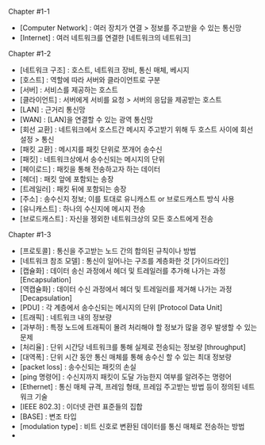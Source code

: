 Chapter #1-1
 - [Computer Network] : 여러 장치가 연결 > 정보를 주고받을 수 있는 통신망
 - [Internet] : 여러 네트워크를 연결한 [네트워크의 네트워크]

Chapter #1-2
 - [네트워크 구조] : 호스트, 네트워크 장비, 통신 매체, 베시지
 - [호스트] : 역할에 따라 서버와 클라이언트로 구분
 - [서버] : 서비스를 제공하는 호스트
 - [클라이언트] : 서버에게 서비를 요청 > 서버의 응답을 제공받는 호스트
 - [LAN] : 근거리 통신망
 - [WAN] : [LAN]을 연결할 수 있는 광역 통신망
 - [회선 교환] : 네트워크에서 호스트간 메시지 주고받기 위해 두 호스트 사이에 회선 설정 > 통신
 - [패킷 교환] : 메시지를 패킷 단위로 쪼개어 송수신
 - [패킷] : 네트워크상에서 송수신되는 메시지의 단위
 - [페이로드] : 패킷을 통해 전송하고자 하는 데이터
 - [헤더] : 패킷 앞에 포함되는 송장
 - [트레일러] : 패킷 뒤에 포함되는 송장
 - [주소] : 송수신지 정보; 이를 토대로 유니캐스트 or 브로드캐스트 방식 사용
 - [유니캐스트] : 하나의 수신지에 메시지 전송
 - [브로드캐스트] : 자신을 젱외한 네트워크상의 모든 호스트에게 전송

Chapter #1-3
 - [프로토콜] : 통신을 주고받는 노드 간의 합의된 규칙이나 방법
 - [네트워크 참조 모델] : 통신이 일어나는 구조를 계층화한 것 [가이드라인]
 - [캡슐화] : 데이터 송신 과정에서 헤더 및 트레일러를 추가해 나가는 과정 [Encapsulation]
 - [역캡슐화] : 데이터 수신 과정에서 헤더 및 트레일러를 제거해 나가는 과정 [Decapsulation]
 - [PDU] : 각 계층에서 송수신되는 메시지의 단위 [Protocol Data Unit]
 - [트래픽] : 네트워크 내의 정보량
 - [과부하] : 특정 노드에 트래픽이 몰려 처리해야 할 정보가 많을 경우 발생할 수 있는 문제
 - [처리율] : 단위 시간당 네트워크를 통해 실제로 전송되는 정보량 [throughput]
 - [대역폭] : 단위 시간 동안 통신 매체를 통해 송수신 할 수 있는 최대 정보량
 - [packet loss] : 송수신되는 패킷의 손실
 - [ping 명령어] : 수신지까지 패킷이 도달 가능한지 여부를 알려주는 명령어
 - [Ethernet] : 통신 매체 규격, 프레임 형태, 프레임 주고받는 방법 등이 정의된 네트워크 기술
 - [IEEE 802.3] : 이더넷 관련 표준들의 집합
 - [BASE] : 변조 타입
 - [modulation type] : 비트 신호로 변환된 데이터를 통신 매체로 전송하는 방법
 - 